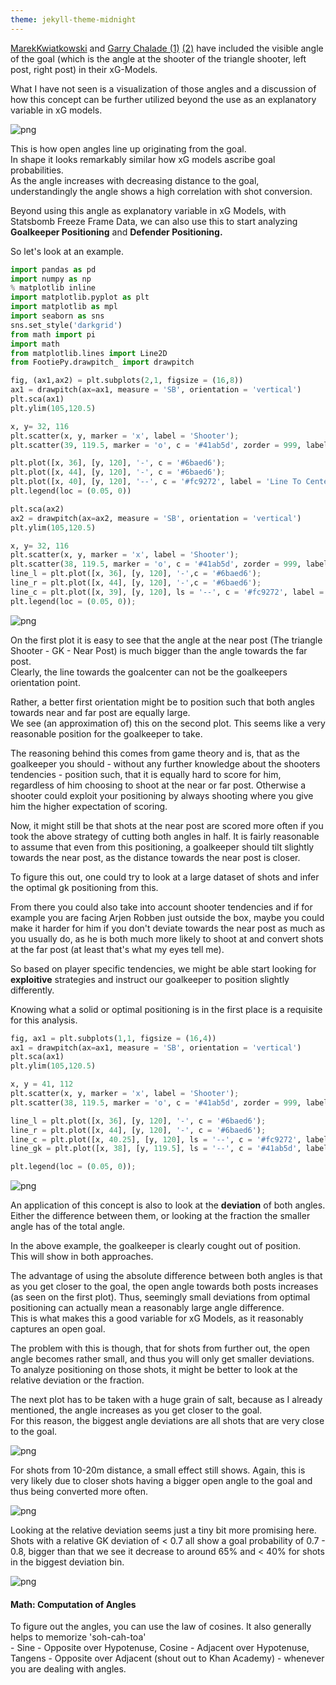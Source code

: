 ```yaml
---
theme: jekyll-theme-midnight
---
```

[MarekKwiatkowski](https://statsbomb.com/2017/07/quantifying-finishing-skill/) and [Garry Chalade (1)](http://business-analytic.co.uk/blog/evaluating-expected-goals-models/) [(2)](http://business-analytic.co.uk/blog/assessing-expected-goals-models-part-2-anatomy-of-a-big-chance/) have included the visible angle of the goal (which is the angle at the shooter of the triangle shooter, left post, right post) in their xG-Models.

What I have not seen is a visualization of those angles and a discussion of how this concept can be further utilized beyond the use as an explanatory variable in xG models.

![png](/images/Analysing_the_Importance_of_Shot_Angles_files/open_goal_angles_black.png)


This is how open angles line up originating from the goal.<br>
In shape it looks remarkably similar how xG models ascribe goal probabilities.<br>
As the angle increases with decreasing distance to the goal, understandingly the angle shows a high correlation with shot conversion.

Beyond using this angle as explanatory variable in xG Models, with Statsbomb Freeze Frame Data, we can also use this to start analyzing <b>Goalkeeper Positioning</b> and <b>Defender Positioning.</b>

So let's look at an example.


```python
import pandas as pd
import numpy as np
% matplotlib inline
import matplotlib.pyplot as plt
import matplotlib as mpl
import seaborn as sns
sns.set_style('darkgrid')
from math import pi
import math
from matplotlib.lines import Line2D
from FootiePy.drawpitch_ import drawpitch
```


```python
fig, (ax1,ax2) = plt.subplots(2,1, figsize = (16,8))
ax1 = drawpitch(ax=ax1, measure = 'SB', orientation = 'vertical')
plt.sca(ax1)
plt.ylim(105,120.5)

x, y= 32, 116
plt.scatter(x, y, marker = 'x', label = 'Shooter');
plt.scatter(39, 119.5, marker = 'o', c = '#41ab5d', zorder = 999, label = 'Goalkeeper')

plt.plot([x, 36], [y, 120], '-', c = '#6baed6');
plt.plot([x, 44], [y, 120], '-', c = '#6baed6');
plt.plot([x, 40], [y, 120], '--', c = '#fc9272', label = 'Line To Center of Goal');
plt.legend(loc = (0.05, 0))

plt.sca(ax2)
ax2 = drawpitch(ax=ax2, measure = 'SB', orientation = 'vertical')
plt.ylim(105,120.5)

x, y= 32, 116
plt.scatter(x, y, marker = 'x', label = 'Shooter');
plt.scatter(38, 119.5, marker = 'o', c = '#41ab5d', zorder = 999, label = 'Goalkeeper')
line_l = plt.plot([x, 36], [y, 120], '-',c = '#6baed6');
line_r = plt.plot([x, 44], [y, 120], '-',c = '#6baed6');
line_c = plt.plot([x, 39], [y, 120], ls = '--', c = '#fc9272', label = 'rotated Line');
plt.legend(loc = (0.05, 0));
```

![png](/images/Analysing_the_Importance_of_Shot_Angles_files/output_5_0.png)


On the first plot it is easy to see that the angle at the near post (The triangle Shooter - GK - Near Post) is much bigger than the angle towards the far post.<br>
Clearly, the line towards the goalcenter can not be the goalkeepers orientation point.

Rather, a better first orientation might be to position such that both angles towards near and far post are equally large.<br>
We see (an approximation of) this on the second plot. This seems like a very reasonable position for the goalkeeper to take.

The reasoning behind this comes from game theory and is, that as the goalkeeper you should - without any further knowledge about the shooters tendencies - position such, that it is equally hard to score for him, regardless of him choosing to shoot at the near or far post. Otherwise a shooter could exploit your positioning by always shooting where you give him the higher expectation of scoring.<br>

Now, it might still be that shots at the near post are scored more often if you took the above strategy of cutting both angles in half. It is fairly reasonable to assume that even from this positioning, a goalkeeper should tilt slightly towards the near post, as the distance towards the near post is closer.

To figure this out, one could try to look at a large dataset of shots and infer the optimal gk positioning from this.

From there you could also take into account shooter tendencies and if for example you are facing Arjen Robben just outside the box, maybe you could make it harder for him if you don't deviate towards the near post as much as you usually do, as he is both much more likely to shoot at and convert shots at the far post (at least that's what my eyes tell me).

So based on player specific tendencies, we might be able start looking for <b>exploitive</b> strategies and instruct our goalkeeper to position slightly differently.

Knowing what a solid or optimal positioning is in the first place is a requisite for this analysis.


```python
fig, ax1 = plt.subplots(1,1, figsize = (16,4))
ax1 = drawpitch(ax=ax1, measure = 'SB', orientation = 'vertical')
plt.sca(ax1)
plt.ylim(105,120.5)

x, y = 41, 112
plt.scatter(x, y, marker = 'x', label = 'Shooter');
plt.scatter(38, 119.5, marker = 'o', c = '#41ab5d', zorder = 999, label = 'Goalkeeper')

line_l = plt.plot([x, 36], [y, 120], '-', c = '#6baed6');
line_r = plt.plot([x, 44], [y, 120], '-', c = '#6baed6');
line_c = plt.plot([x, 40.25], [y, 120], ls = '--', c = '#fc9272', label = 'rotated Line');
line_gk = plt.plot([x, 38], [y, 119.5], ls = '--', c = '#41ab5d', label = 'LineSGK');

plt.legend(loc = (0.05, 0));
```

![png](/images/Analysing_the_Importance_of_Shot_Angles_files/output_7_0.png)


An application of this concept is also to look at the <b>deviation</b> of both angles.<br> Either the difference between them, or looking at the fraction the smaller angle has of the total angle.

In the above example, the goalkeeper is clearly cought out of position.<br>
This will show in both approaches.

The advantage of using the absolute difference between both angles is that as you get closer to the goal, the open angle towards both posts increases (as seen on the first plot). Thus, seemingly small deviations from optimal positioning can actually mean a reasonably large angle difference.<br>
This is what makes this a good variable for xG Models, as it reasonably captures an open goal.

The problem with this is though, that for shots from further out, the open angle becomes rather small, and thus you will only get smaller deviations.<br>
To analyze positioning on those shots, it might be better to look at the relative deviation or the fraction.

The next plot has to be taken with a huge grain of salt, because as I already mentioned, the angle increases as you get closer to the goal.<br>
For this reason, the biggest angle deviations are all shots that are very close to the goal.<br>

![png](/images/Analysing_the_Importance_of_Shot_Angles_files/GK_Deviation_from_Balanced_Positioning_on_Unblocked_On-Target-Shots_.png)

For shots from 10-20m distance, a small effect still shows. Again, this is very likely due to closer shots having a bigger open angle to the goal and thus being converted more often.

![png](/images/Analysing_the_Importance_of_Shot_Angles_files/GK_Deviation_from_Balanced_Positioning_On-Target-Shots_10-20m.png)

Looking at the relative deviation seems just a tiny bit more promising here.<br>
Shots with a relative GK deviation of < 0.7 all show a goal probability of 0.7 - 0.8, bigger than that we see it decrease to around 65% and < 40% for shots in the biggest deviation bin.

![png](/images/Analysing_the_Importance_of_Shot_Angles_files/relative_gk_deviation_10-20m.png)


#### Math: Computation of Angles
To figure out the angles, you can use the law of cosines.
It also generally helps to memorize 'soh-cah-toa'<br>- Sine - Opposite over Hypotenuse, Cosine - Adjacent over Hypotenuse, Tangens - Opposite over Adjacent (shout out to Khan Academy) - whenever you are dealing with angles.
